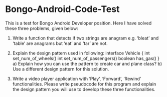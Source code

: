 # Bongo-Android-Code-Test
This is a test for Bongo Android Developer position. Here I have solved these three problems, given below: 

1) Write a function that detects if two strings are anagram e.g. ‘bleat’ and ‘table’
are anagrams but ‘eat’ and ‘tar’ are not.

2) Explain the design pattern used in following:
interface Vehicle {
int set_num_of_wheels()
int set_num_of_passengers()
boolean has_gas()
}
a) Explain how you can use the pattern to create car and plane class?
b) Use a different design pattern for this solution.

3) Write a video player application with ‘Play’, ‘Forward’, ‘Rewind’ functionalities. Please
write pseudocode for this program and explain the design pattern you will use to
develop these three functionalities.
